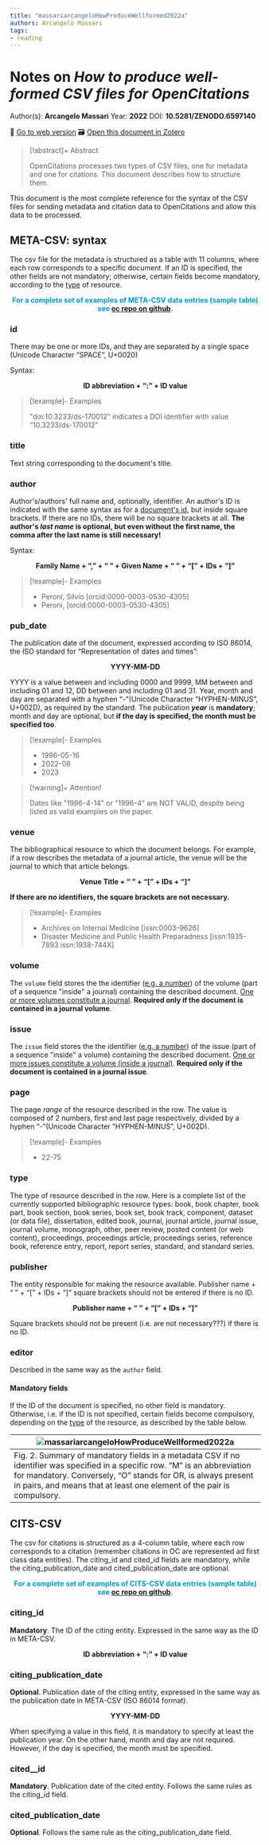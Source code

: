 ```yaml
---
title: "massariarcangeloHowProduceWellformed2022a"
authors: Arcangelo Massari
tags:
- reading
---
```

# Notes on *How to produce well-formed CSV files for OpenCitations*
Author(s): **Arcangelo Massari**
Year: **2022**
DOI: **10.5281/ZENODO.6597140**

🔗 [Go to web version](https://zenodo.org/record/6597140)
🗃️ [Open this document in Zotero](zotero://select/items/@massariarcangeloHowProduceWellformed2022a)

> [!abstract]+ Abstract
>
> OpenCitations processes two types of CSV files, one for metadata and one for citations. This document describes how to structure them.

This document is the most complete reference for the syntax of the CSV files for sending metadata and citation data to OpenCitations and allow this data to be processed. 

## META-CSV: syntax
The csv file for the metadata is structured as a table with 11 columns, where each row corresponds to a specific document. If an ID is specified, the other fields are not mandatory; otherwise, certain fields become mandatory, according to the [type](notes/readings/@massariarcangeloHowProduceWellformed2022a#type) of resource. 

<p align=center style="font-weight:bold;color:#0099cc">
For a complete set of examples of META-CSV data entries (sample table) see <a href="https://github.com/opencitations/oc_meta/blob/master/example_metadata.csv"><u>oc repo on github</u></a>.
</p>

### id
There may be one or more IDs, and they are separated by a single space (Unicode Character “SPACE”, U+0020)

Syntax: 

<p align=center style="font-weight:bold;">ID abbreviation + “:” + ID value</p>

> [!example]- Examples
> 
>  "doi:10.3233/ds-170012" indicates a DOI identifier with value “10.3233/ds-170012”

### title
Text string corresponding to the document's title. 
### author
Author's/authors' full name and, optionally, identifier. An author's ID is indicated with the same syntax as for a [document's id](notes/readings/@massariarcangeloHowProduceWellformed2022a#id), but inside square brackets. If there are no IDs, there will be no square brackets at all. **The author's *last name* is optional, but even without the first name, the comma after the last name is still necessary!**

Syntax: 

<p align=center style="font-weight:bold;">Family Name + “,” + “ ” + Given Name + “ ” + “[” + IDs + “]”</p>

> [!example]- Examples
> 
>  * Peroni, Silvio [orcid:0000-0003-0530-4305]
>  * Peroni, [orcid:0000-0003-0530-4305]


### pub_date
The publication date of the document, expressed according to ISO 86014, the ISO standard for “Representation of dates and times”: 

<p align=center style="font-weight:bold;">YYYY-MM-DD</p>

YYYY is a value between and including 0000 and 9999, MM between and including 01 and 12, DD between and including 01 and 31.  Year, month and day are separated with a hyphen “-”(Unicode Character “HYPHEN-MINUS”, U+002D), as required by the standard.
The publication ***year*** is **mandatory**; month and day are optional, but **if the day is specified, the month must be specified too**. 

> [!example]- Examples
> 
>  * 1996-05-16
>  * 2022-08
>  * 2023

> [!warning]+ Attention!
> 
> Dates like "1996-4-14" or "1996-4" are NOT VALID, despite being listed as valid examples on the paper. 

### venue
The bibliographical resource to which the document belongs. For example, if a row describes the metadata of a journal article, the venue will be the journal to which that article belongs.

<p align=center style="font-weight:bold;">Venue Title + “ ” + “[” + IDs + “]”</p>

**If there are no identifiers, the square brackets are not necessary.**

> [!example]- Examples
> 
>  * Archives on Internal Medicine [issn:0003-9626]
>  * Disaster Medicine and Public Health Preparadness [issn:1935-7893 issn:1938-744X]


### volume
The `volume` field stores the the identifier (<u>e.g. a number</u>) of the volume (part of a sequence "inside" a journal) containing the described document. <u>One or more volumes constitute a journal</u>. 
**Required only if the document is contained in a journal volume**.

### issue
The `issue` field stores the the identifier (<u>e.g. a number</u>) of the issue (part of a sequence "inside" a volume) containing the described document. <u>One or more issues constitute a volume (inside a journal)</u>. 
**Required only if the document is contained in a journal issue**.

### page
The page *range* of the resource described in the row. The value is composed of 2 numbers, first and last page respectively, divided by a hyphen “-”(Unicode Character “HYPHEN-MINUS”, U+002D).

> [!example]- Examples
> 
>  * 22-75

### type
The type of resource described in the row. Here is a complete list of the currently supported bibliographic resource types: book, book chapter, book part, book section, book series, book set, book track, component, dataset (or data file), dissertation, edited book, journal, journal article, journal issue, journal volume, monograph, other, peer review, posted content (or web content), proceedings, proceedings article, proceedings series, reference book, reference entry, report, report series, standard, and standard series.

### publisher
The entity responsible for making the resource available.  Publisher name + “ ” + “[” + IDs + “]” square brackets should not be entered if there is no ID.

<p align=center style="font-weight:bold;">Publisher name + “ ” + “[” + IDs + “]”</p>

Square brackets should not be present (i.e. are not necessary???) if there is no ID. 

### editor
Described in the same way as the `author` field.


#### Mandatory fields
If the ID of the document is specified, no other field is mandatory. Otherwise, i.e. if the ID is not specified, certain fields become compulsory, depending on the [type](notes/readings/@massariarcangeloHowProduceWellformed2022a#type) of the resource, as described by the table below. 

| ![massariarcangeloHowProduceWellformed2022a](images/massariarcangeloHowProduceWellformed2022a.jpg) |
| --------------------- |
| Fig. 2. Summary of mandatory fields in a metadata CSV if no identifier was specified in a specific row. “M” is an abbreviation for mandatory. Conversely, “O” stands for OR, is always present in pairs, and means that at least one element of the pair is compulsory. |

## CITS-CSV

The csv for citations is structured as a 4-column table, where each row corresponds to a citation (remember citations in OC are represented ad first class data entities).
The citing_id and cited_id fields are mandatory, while the citing_publication_date and cited_publication_date are optional. 

<p align=center style="font-weight:bold;color:#0099cc">
For a complete set of examples of CITS-CSV data entries (sample table) see <a href="https://github.com/opencitations/oc_meta/blob/master/example_citations.csv"><u>oc repo on github</u></a>.
</p>

### citing_id
**Mandatory**. The ID of the citing entity. Expressed in the same way as the ID in META-CSV.

<p align=center style="font-weight:bold;">ID abbreviation + “:” + ID value</p>

### citing_publication_date
**Optional**. Publication date of the citing entity, expressed in the same way as the publication date in META-CSV (ISO 86014 format).

<p align=center style="font-weight:bold;">YYYY-MM-DD</p>

When specifying a value in this field, it is mandatory to specify at least the publication year. On the other hand, month and day are not required. However, if the day is specified, the month must be specified.

### cited__id
**Mandatory**. Publication date of the cited entity. Follows the same rules as the citing_id field.
### cited_publication_date
**Optional**. Follows the same rule as the citing_publication_date field. 



